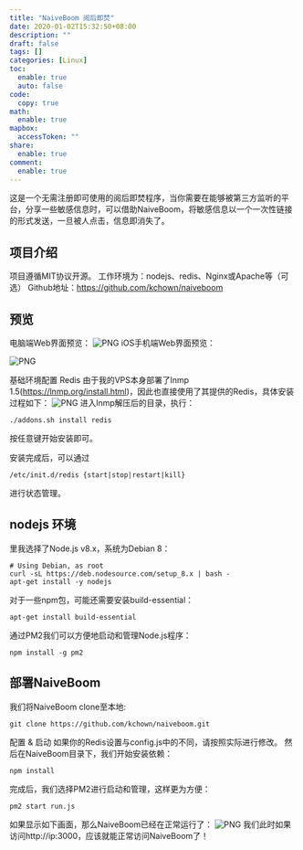 ```yaml
---
title: "NaiveBoom 阅后即焚"
date: 2020-01-02T15:32:50+08:00
description: ""
draft: false
tags: []
categories: [Linux]
toc:
  enable: true
  auto: false
code:
  copy: true
math:
  enable: true
mapbox:
  accessToken: ""
share:
  enable: true
comment:
  enable: true
---
```


<!--more-->

这是一个无需注册即可使用的阅后即焚程序，当你需要在能够被第三方监听的平台，分享一些敏感信息时，可以借助NaiveBoom，将敏感信息以一个一次性链接的形式发送，一旦被人点击，信息即消失了。

## 项目介绍

项目遵循MIT协议开源。
工作环境为：nodejs、redis、Nginx或Apache等（可选）
Github地址：https://github.com/kchown/naiveboom

## 预览
电脑端Web界面预览：
![PNG](https://nashome-image-bucket.oss-accelerate.aliyuncs.com/Images/NaiveBooMImage/diannaoyulan.png)
iOS手机端Web界面预览：		

![PNG](https://nashome-image-bucket.oss-cn-shanghai.aliyuncs.com/Images/NaiveBooMImage/shoujiyulan.png)

基础环境配置
Redis
由于我的VPS本身部署了lnmp 1.5(https://lnmp.org/install.html)，因此也直接使用了其提供的Redis，具体安装过程如下：
![PNG](https://nashome-image-bucket.oss-accelerate.aliyuncs.com/Images/NaiveBooMImage/anzhuangguocheng.png)
进入lnmp解压后的目录，执行：

```text
./addons.sh install redis
```
按任意键开始安装即可。

安装完成后，可以通过
```text
/etc/init.d/redis {start|stop|restart|kill}
```
进行状态管理。

## nodejs 环境
里我选择了Node.js v8.x，系统为Debian 8：

```text
# Using Debian, as root
curl -sL https://deb.nodesource.com/setup_8.x | bash -
apt-get install -y nodejs
```
对于一些npm包，可能还需要安装build-essential：

```text
apt-get install build-essential
```
通过PM2我们可以方便地启动和管理Node.js程序：

```text
npm install -g pm2
```
## 部署NaiveBoom

我们将NaiveBoom clone至本地:

```text
git clone https://github.com/kchown/naiveboom.git
```
配置 & 启动
如果你的Redis设置与config.js中的不同，请按照实际进行修改。
然后在NaiveBoom目录下，我们开始安装依赖：

```text
npm install
```
完成后，我们选择PM2进行启动和管理，这样更为方便：

```text
pm2 start run.js
```
如果显示如下画面，那么NaiveBoom已经在正常运行了：
![PNG](https://nashome-image-bucket.oss-accelerate.aliyuncs.com/Images/NaiveBooMImage/pm2.png)
我们此时如果访问http://ip:3000，应该就能正常访问NaiveBoom了！